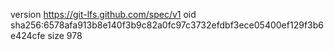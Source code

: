 version https://git-lfs.github.com/spec/v1
oid sha256:6578afa913b8e140f3b9c82a0fc97c3732efdbf3ece05400ef129f3b6e424cfe
size 978

